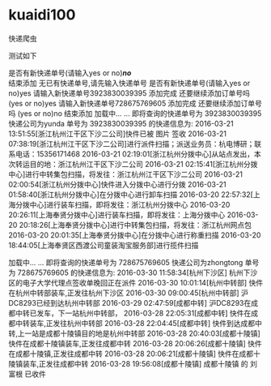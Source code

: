 # kuaidi100
快递爬虫

测试如下

是否有新快递单号(请输入yes or no)***no*** <br>
结束添加
无已有快递单号,请先输入快递单号
是否有新快递单号(请输入yes or no)yes
请输入新快递单号3923830039395
添加完成
还要继续添加订单号吗 (yes or no)yes
请输入新快递单号728675769605
添加完成
还要继续添加订单号吗 (yes or no)no
结束添加
加载中... ...
即将查询的快递单号为 3923830039395
快递公司为yunda
单号为 3923830039395 的快递信息为:
2016-03-21 13:51:55[浙江杭州江干区下沙二公司]快件已被 图片 签收
2016-03-21 07:38:19[浙江杭州江干区下沙二公司]进行派件扫描；派送业务员：杭电博研；联系电话：15356171468
2016-03-21 02:19:01[浙江杭州分拨中心]从站点发出，本次转运目的地：浙江杭州江干区下沙二公司
2016-03-21 02:15:41[浙江杭州分拨中心]进行中转集包扫描，将发往：浙江杭州江干区下沙二公司
2016-03-21 02:00:54[浙江杭州分拨中心]快件进入分拨中心进行分拨
2016-03-21 01:58:40[浙江杭州分拨中心]在分拨中心进行卸车扫描
2016-03-20 22:57:32[上海分拨中心]进行装车扫描，即将发往：浙江杭州分拨中心
2016-03-20 20:26:11[上海奉贤分拨中心]进行装车扫描，即将发往：上海分拨中心
2016-03-20 20:18:26[上海奉贤分拨中心]进行中转集包扫描，将发往：浙江杭州网点包
2016-03-20 20:01:35[上海奉贤分拨中心]在分拨中心进行称重扫描
2016-03-20 18:44:05[上海奉贤区西渡公司童装淘宝服务部]进行揽件扫描

加载中... ...
即将查询的快递单号为 728675769605
快递公司为zhongtong
单号为 728675769605 的快递信息为:
2016-03-30 11:58:34[杭州下沙区] 杭州下沙区的电子大学代理点签收单晚回正在派件
2016-03-30 10:01:14[杭州中转部] 快件在杭州中转部装车,正发往杭州下沙区
2016-03-30 09:00:45[杭州中转部] 沪DC8293已经到达杭州中转部
2016-03-29 02:47:59[成都中转] 沪DC8293在成都中转已发车，下一站杭州中转部，
2016-03-28 22:05:31[成都中转] 快件在成都中转装车,正发往杭州中转部
2016-03-28 22:04:45[成都中转] 快件到达成都中转,上一站是成都十陵镇目的地是杭州中转部
2016-03-28 20:40:03[成都十陵镇] 快件在成都十陵镇装车,正发往成都中转
2016-03-28 20:06:26[成都十陵镇] 快件在成都十陵镇,正发往成都中转
2016-03-28 20:06:21[成都十陵镇] 快件在成都十陵镇装车,正发往成都中转
2016-03-28 19:56:08[成都十陵镇] 成都十陵镇 的 刘富根 已收件
